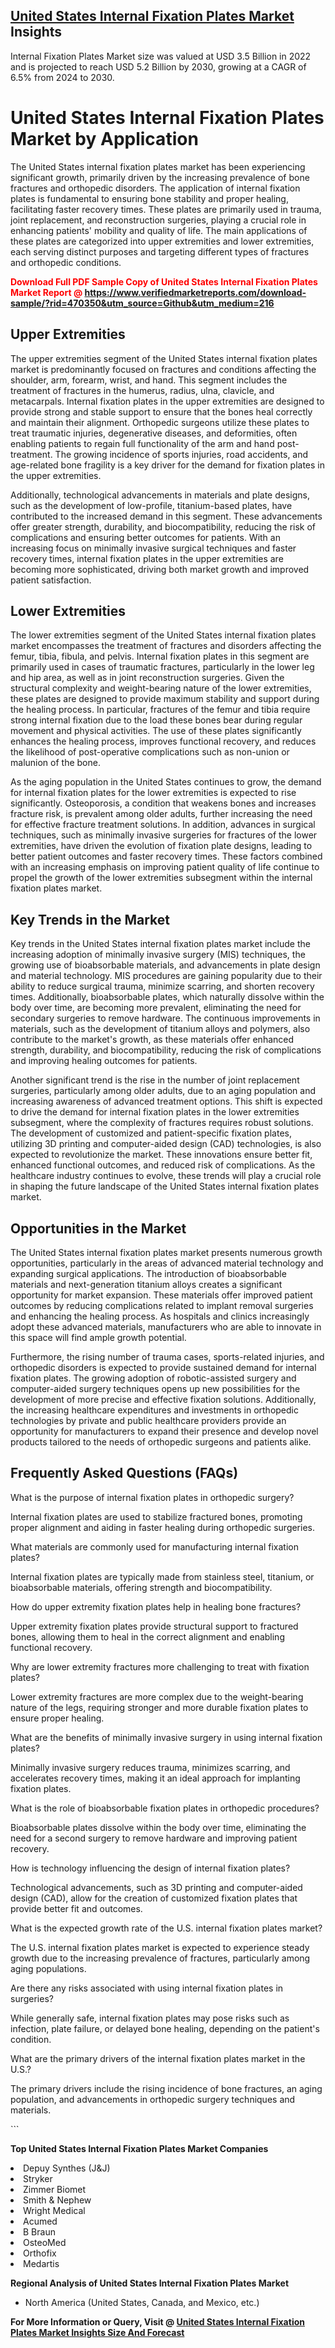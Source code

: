 <h2><a href="https://www.verifiedmarketreports.com/download-sample/?rid=470350&amp;utm_source=Github&amp;utm_medium=216" target="_blank">United States Internal Fixation Plates Market</a> Insights</h2><p>Internal Fixation Plates Market size was valued at USD 3.5 Billion in 2022 and is projected to reach USD 5.2 Billion by 2030, growing at a CAGR of 6.5% from 2024 to 2030.</p><p><h1>United States Internal Fixation Plates Market by Application</h1><p>The United States internal fixation plates market has been experiencing significant growth, primarily driven by the increasing prevalence of bone fractures and orthopedic disorders. The application of internal fixation plates is fundamental to ensuring bone stability and proper healing, facilitating faster recovery times. These plates are primarily used in trauma, joint replacement, and reconstruction surgeries, playing a crucial role in enhancing patients' mobility and quality of life. The main applications of these plates are categorized into upper extremities and lower extremities, each serving distinct purposes and targeting different types of fractures and orthopedic conditions.</p><p><strong><p><span class=""><span style="color: #ff0000;"><strong>Download Full PDF Sample Copy of United States Internal Fixation Plates Market Report</strong> @ </span><a href="https://www.verifiedmarketreports.com/download-sample/?rid=470350&amp;utm_source=Github&amp;utm_medium=216" target="_blank">https://www.verifiedmarketreports.com/download-sample/?rid=470350&amp;utm_source=Github&amp;utm_medium=216</a></span></p></strong></p><h2>Upper Extremities</h2><p>The upper extremities segment of the United States internal fixation plates market is predominantly focused on fractures and conditions affecting the shoulder, arm, forearm, wrist, and hand. This segment includes the treatment of fractures in the humerus, radius, ulna, clavicle, and metacarpals. Internal fixation plates in the upper extremities are designed to provide strong and stable support to ensure that the bones heal correctly and maintain their alignment. Orthopedic surgeons utilize these plates to treat traumatic injuries, degenerative diseases, and deformities, often enabling patients to regain full functionality of the arm and hand post-treatment. The growing incidence of sports injuries, road accidents, and age-related bone fragility is a key driver for the demand for fixation plates in the upper extremities.<p>Additionally, technological advancements in materials and plate designs, such as the development of low-profile, titanium-based plates, have contributed to the increased demand in this segment. These advancements offer greater strength, durability, and biocompatibility, reducing the risk of complications and ensuring better outcomes for patients. With an increasing focus on minimally invasive surgical techniques and faster recovery times, internal fixation plates in the upper extremities are becoming more sophisticated, driving both market growth and improved patient satisfaction.</p><h2>Lower Extremities</h2><p>The lower extremities segment of the United States internal fixation plates market encompasses the treatment of fractures and disorders affecting the femur, tibia, fibula, and pelvis. Internal fixation plates in this segment are primarily used in cases of traumatic fractures, particularly in the lower leg and hip area, as well as in joint reconstruction surgeries. Given the structural complexity and weight-bearing nature of the lower extremities, these plates are designed to provide maximum stability and support during the healing process. In particular, fractures of the femur and tibia require strong internal fixation due to the load these bones bear during regular movement and physical activities. The use of these plates significantly enhances the healing process, improves functional recovery, and reduces the likelihood of post-operative complications such as non-union or malunion of the bone.<p>As the aging population in the United States continues to grow, the demand for internal fixation plates for the lower extremities is expected to rise significantly. Osteoporosis, a condition that weakens bones and increases fracture risk, is prevalent among older adults, further increasing the need for effective fracture treatment solutions. In addition, advances in surgical techniques, such as minimally invasive surgeries for fractures of the lower extremities, have driven the evolution of fixation plate designs, leading to better patient outcomes and faster recovery times. These factors combined with an increasing emphasis on improving patient quality of life continue to propel the growth of the lower extremities subsegment within the internal fixation plates market.</p><h2>Key Trends in the Market</h2><p>Key trends in the United States internal fixation plates market include the increasing adoption of minimally invasive surgery (MIS) techniques, the growing use of bioabsorbable materials, and advancements in plate design and material technology. MIS procedures are gaining popularity due to their ability to reduce surgical trauma, minimize scarring, and shorten recovery times. Additionally, bioabsorbable plates, which naturally dissolve within the body over time, are becoming more prevalent, eliminating the need for secondary surgeries to remove hardware. The continuous improvements in materials, such as the development of titanium alloys and polymers, also contribute to the market's growth, as these materials offer enhanced strength, durability, and biocompatibility, reducing the risk of complications and improving healing outcomes for patients.</p><p>Another significant trend is the rise in the number of joint replacement surgeries, particularly among older adults, due to an aging population and increasing awareness of advanced treatment options. This shift is expected to drive the demand for internal fixation plates in the lower extremities subsegment, where the complexity of fractures requires robust solutions. The development of customized and patient-specific fixation plates, utilizing 3D printing and computer-aided design (CAD) technologies, is also expected to revolutionize the market. These innovations ensure better fit, enhanced functional outcomes, and reduced risk of complications. As the healthcare industry continues to evolve, these trends will play a crucial role in shaping the future landscape of the United States internal fixation plates market.</p><h2>Opportunities in the Market</h2><p>The United States internal fixation plates market presents numerous growth opportunities, particularly in the areas of advanced material technology and expanding surgical applications. The introduction of bioabsorbable materials and next-generation titanium alloys creates a significant opportunity for market expansion. These materials offer improved patient outcomes by reducing complications related to implant removal surgeries and enhancing the healing process. As hospitals and clinics increasingly adopt these advanced materials, manufacturers who are able to innovate in this space will find ample growth potential.</p><p>Furthermore, the rising number of trauma cases, sports-related injuries, and orthopedic disorders is expected to provide sustained demand for internal fixation plates. The growing adoption of robotic-assisted surgery and computer-aided surgery techniques opens up new possibilities for the development of more precise and effective fixation solutions. Additionally, the increasing healthcare expenditures and investments in orthopedic technologies by private and public healthcare providers provide an opportunity for manufacturers to expand their presence and develop novel products tailored to the needs of orthopedic surgeons and patients alike.</p><h2>Frequently Asked Questions (FAQs)</h2><p>What is the purpose of internal fixation plates in orthopedic surgery?</p><p>Internal fixation plates are used to stabilize fractured bones, promoting proper alignment and aiding in faster healing during orthopedic surgeries.</p><p>What materials are commonly used for manufacturing internal fixation plates?</p><p>Internal fixation plates are typically made from stainless steel, titanium, or bioabsorbable materials, offering strength and biocompatibility.</p><p>How do upper extremity fixation plates help in healing bone fractures?</p><p>Upper extremity fixation plates provide structural support to fractured bones, allowing them to heal in the correct alignment and enabling functional recovery.</p><p>Why are lower extremity fractures more challenging to treat with fixation plates?</p><p>Lower extremity fractures are more complex due to the weight-bearing nature of the legs, requiring stronger and more durable fixation plates to ensure proper healing.</p><p>What are the benefits of minimally invasive surgery in using internal fixation plates?</p><p>Minimally invasive surgery reduces trauma, minimizes scarring, and accelerates recovery times, making it an ideal approach for implanting fixation plates.</p><p>What is the role of bioabsorbable fixation plates in orthopedic procedures?</p><p>Bioabsorbable plates dissolve within the body over time, eliminating the need for a second surgery to remove hardware and improving patient recovery.</p><p>How is technology influencing the design of internal fixation plates?</p><p>Technological advancements, such as 3D printing and computer-aided design (CAD), allow for the creation of customized fixation plates that provide better fit and outcomes.</p><p>What is the expected growth rate of the U.S. internal fixation plates market?</p><p>The U.S. internal fixation plates market is expected to experience steady growth due to the increasing prevalence of fractures, particularly among aging populations.</p><p>Are there any risks associated with using internal fixation plates in surgeries?</p><p>While generally safe, internal fixation plates may pose risks such as infection, plate failure, or delayed bone healing, depending on the patient's condition.</p><p>What are the primary drivers of the internal fixation plates market in the U.S.?</p><p>The primary drivers include the rising incidence of bone fractures, an aging population, and advancements in orthopedic surgery techniques and materials.</p>```</p><p><strong>Top United States Internal Fixation Plates Market Companies</strong></p><div data-test-id=""><p><li>Depuy Synthes (J&J)</li><li> Stryker</li><li> Zimmer Biomet</li><li> Smith & Nephew</li><li> Wright Medical</li><li> Acumed</li><li> B Braun</li><li> OsteoMed</li><li> Orthofix</li><li> Medartis</li></p><div><strong>Regional Analysis of&nbsp;United States Internal Fixation Plates Market</strong></div><ul><li dir="ltr"><p dir="ltr">North America&nbsp;(United States, Canada, and Mexico, etc.)</p></li></ul><p><strong>For More Information or Query, Visit @&nbsp;</strong><strong><a href="https://www.verifiedmarketreports.com/product/internal-fixation-plates-market/?utm_source=Github&amp;utm_medium=216" target="_blank">United States Internal Fixation Plates Market Insights Size And Forecast</a></strong></p></div>

